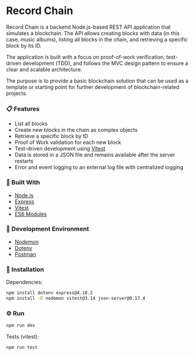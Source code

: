 # Record Chain

Record Chain is a backend Node.js-based REST API application that simulates a blockchain. The API allows creating blocks with data (in this case, music albums), listing all blocks in the chain, and retrieving a specific block by its ID.

The application is built with a focus on proof-of-work verification, test-driven development (TDD), and follows the MVC design pattern to ensure a clear and scalable architecture.

The purpose is to provide a basic blockchain solution that can be used as a template or starting point for further development of blockchain-related projects.

### 📋 Features

- List all blocks  
- Create new blocks in the chain as complex objects  
- Retrieve a specific block by ID  
- Proof of Work validation for each new block
- Test-driven development using [Vitest](https://vitest.dev)  
- Data is stored in a JSON file and remains available after the server restarts  
- Error and event logging to an external log file with centralized logging  

### 🧱 Built With

- [Node.js](https://nodejs.org/)  
- [Express](https://expressjs.com/)  
- [Vitest](https://vitest.dev/)  
- [ES6 Modules](https://developer.mozilla.org/en-US/docs/Web/JavaScript/Guide/Modules)  

### 🧪 Development Environment

- [Nodemon](https://github.com/remy/nodemon)  
- [Dotenv](https://github.com/motdotla/dotenv)  
- [Postman](https://www.postman.com/)  

### 💾 Installation

Dependencies:

```bash
npm install dotenv express@4.18.2
npm install -D nodemon vitest@3.14 json-server@0.17.4
````

### ⚙️ Run

```bash
npm run dev
````


Tests (vitest):

```bash
npm run test
````


